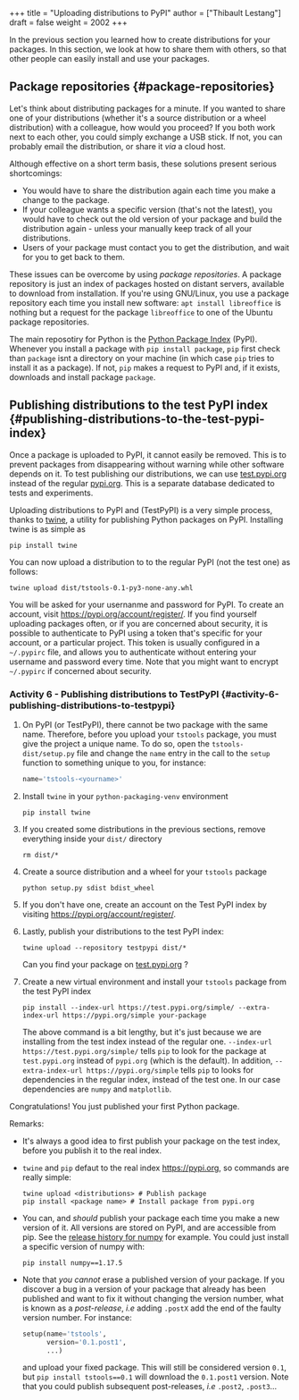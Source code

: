 +++
title = "Uploading distributions to PyPI"
author = ["Thibault Lestang"]
draft = false
weight = 2002
+++

In the previous section you learned how to create distributions for your packages.
In this section, we look at how to share them with others, so that other people can easily install and use your packages.


## Package repositories {#package-repositories}

Let's think about distributing packages for a minute.
If you wanted to share one of your distributions (whether it's a source distribution or a wheel distribution) with a colleague, how would
you proceed?
If you both work next to each other, you could simply exchange a USB stick. If not, you can probably email the distribution, or share it _via_ a cloud host.

Although effective on a short term basis, these solutions present serious shortcomings:

-   You would have to share the distribution again each time you make a change to the package.
-   If your colleague wants a specific version (that's not the latest), you would have to check out the old version of your package and build the distribution again - unless your manually
    keep track of all your distributions.
-   Users of your package must contact you to get the distribution, and wait for you to get back to them.

These issues can be overcome by using _package repositories_. A package repository is just an index of packages hosted on distant servers, available to download from installation.
If you're using GNU/Linux, you use a package repository each time you install new software: `apt install libreoffice` is nothing but a request for the package `libreoffice` to one of
the Ubuntu package repositories.

The main reposotiry for Python is the [Python Package Index](https://pypi.org/) (PyPI).
Whenever you install a package with `pip install package`, `pip` first check than `package` isnt a directory on your machine (in which case `pip` tries to install it as a package).
If not, `pip` makes a request to PyPI and, if it exists, downloads and install package `package`.


## Publishing distributions to the test PyPI index {#publishing-distributions-to-the-test-pypi-index}

Once a package is uploaded to PyPI, it cannot easily be removed.
This is to prevent packages from disappearing without warning while other software depends on it.
To test publishing our distributions, we can use [test.pypi.org](https://test.pypi.org) instead of the regular [pypi.org](https://pypi.org/).
This is a separate database dedicated to tests and experiments.

Uploading distributions to PyPI and (TestPyPI) is a very simple process, thanks to [twine](https://twine.readthedocs.io/en/latest/), a utility for publishing Python packages on PyPI.
Installing twine is as simple as

```shell
pip install twine
```

You can now upload a distribution to to the regular PyPI (not the test one) as follows:

```shell
twine upload dist/tstools-0.1-py3-none-any.whl
```

You will be asked for your usernanme and password for PyPI. To create an account, visit <https://pypi.org/account/register/>.
If you find yourself uploading packages often, or if you are concerned about security, it is possible to authenticate to PyPI using
a token that's specific for your account, or a particular project. This token is usually configured in a `~/.pypirc` file, and allows you to authenticate
without entering your username and password every time. Note that you might want to encrypt `~/.pypirc` if concerned about security.


### Activity 6 - Publishing distributions to TestPyPI {#activity-6-publishing-distributions-to-testpypi}

1.  On PyPI (or TestPyPI), there cannot be two package with the same name. Therefore, before you upload your `tstools` package,
    you must give the project a unique name. To do so, open the `tstools-dist/setup.py` file and change the `name` entry
    in the call to the `setup` function to something unique to you, for instance:

    ```python
    name='tstools-<yourname>'
    ```
2.  Install `twine` in your `python-packaging-venv` environment

    ```shell
    pip install twine
    ```
3.  If you created some distributions in the previous sections, remove everything inside your `dist/` directory

    ```shell
    rm dist/*
    ```
4.  Create a source distribution and a wheel for your `tstools` package

    ```shell
    python setup.py sdist bdist_wheel
    ```
5.  If you don't have one, create an account on the Test PyPI index by visiting <https://pypi.org/account/register/>.
6.  Lastly, publish your distributions to the test PyPI index:

    ```shell
    twine upload --repository testpypi dist/*
    ```

    Can you find your package on [test.pypi.org](https://test.pypi.org) ?
7.  Create a new virtual environment and install your `tstools` package from the test PyPI index

    ```shell
    pip install --index-url https://test.pypi.org/simple/ --extra-index-url https://pypi.org/simple your-package
    ```

    The above command is a bit lengthy, but it's just because we are installing from the test
    index instead of the regular one. `--index-url https://test.pypi.org/simple/` tells `pip`
    to look for the package at `test.pypi.org` instead of `pypi.org` (which is the default).
    In addition, `--extra-index-url https://pypi.org/simple` tells `pip` to looks for dependencies
    in the regular index, instead of the test one. In our case dependencies are `numpy` and `matplotlib`.

Congratulations! You just published your first Python package.

Remarks:

-   It's always a good idea to first publish your package on the test index, before
    you publish it to the real index.
-   `twine` and `pip` defaut to the real index <https://pypi.org>, so commands are really simple:

    ```shell
    twine upload <distributions> # Publish package
    pip install <package name> # Install package from pypi.org
    ```
-   You can, and _should_ publish your package each time you make a new version of it.
    All versions are stored on PyPI, and are accessible from pip.
    See the [release history for numpy](https://pypi.org/project/numpy/#history) for example.
    You could just install a specific version of numpy with:

    ```shell
    pip install numpy==1.17.5
    ```
-   Note that _you cannot_ erase a published version of your package.
    If you discover a bug in a version of your package that already has been published and want to fix it without changing the version number,
    what is known as a _post-release_, _i.e_ adding `.postX` add the end of the faulty version number.
    For instance:

    ```python
    setup(name='tstools',
          version='0.1.post1',
          ...)
    ```

    and upload your fixed package.
    This will still be considered version `0.1`, but `pip install tstools==0.1` will download
    the `0.1.post1` version.
    Note that you could publish subsequent post-releases, _i.e_ `.post2`, `.post3`...
